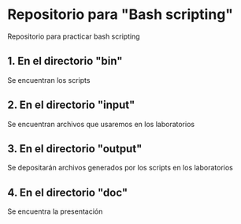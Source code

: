 # Repositorio para "Bash scripting"

Repositorio para practicar bash scripting

## 1. En el directorio "bin" 

Se encuentran los scripts

## 2. En el directorio "input"

Se encuentran archivos que usaremos en los laboratorios

## 3. En el directorio "output"

Se depositarán archivos generados por los scripts en los laboratorios

## 4. En el directorio "doc"

Se encuentra la presentación
